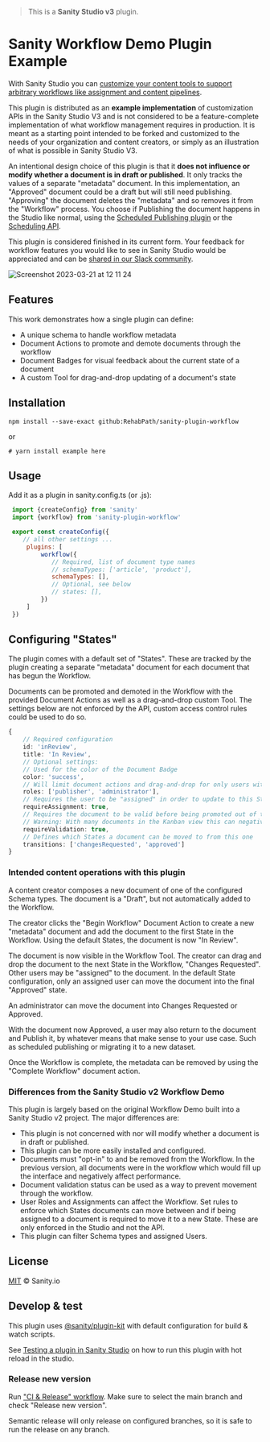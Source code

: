 > This is a **Sanity Studio v3** plugin.

# Sanity Workflow Demo Plugin Example

With Sanity Studio you can [customize your content tools to support arbitrary workflows like assignment and content pipelines](https://www.sanity.io/docs/custom-workflows).

This plugin is distributed as an **example implementation** of customization APIs in the Sanity Studio V3 and is not considered to be a feature-complete implementation of what workflow management requires in production. It is meant as a starting point intended to be forked and customized to the needs of your organization and content creators, or simply as an illustration of what is possible in Sanity Studio V3.

An intentional design choice of this plugin is that it **does not influence or modify whether a document is in draft or published**. It only tracks the values of a separate "metadata" document. In this implementation, an "Approved" document could be a draft but will still need publishing. "Approving" the document deletes the "metadata" and so removes it from the "Workflow" process. You choose if Publishing the document happens in the Studio like normal, using the [Scheduled Publishing plugin](https://www.sanity.io/plugins/scheduled-publishing) or the [Scheduling API](https://www.sanity.io/docs/scheduling-api#fa3bb95f83ed).

This plugin is considered finished in its current form. Your feedback for workflow features you would like to see in Sanity Studio would be appreciated and can be [shared in our Slack community](https://slack.sanity.io/).

![Screenshot 2023-03-21 at 12 11 24](https://user-images.githubusercontent.com/9684022/226602179-5bd3d91a-9c27-431e-be18-3c70f06c6ccb.png)

## Features

This work demonstrates how a single plugin can define:

- A unique schema to handle workflow metadata
- Document Actions to promote and demote documents through the workflow
- Document Badges for visual feedback about the current state of a document
- A custom Tool for drag-and-drop updating of a document's state

## Installation

```
npm install --save-exact github:RehabPath/sanity-plugin-workflow
```

or

```
# yarn install example here
```

## Usage

Add it as a plugin in sanity.config.ts (or .js):

```js
 import {createConfig} from 'sanity'
 import {workflow} from 'sanity-plugin-workflow'

 export const createConfig({
    // all other settings ...
     plugins: [
         workflow({
            // Required, list of document type names
            // schemaTypes: ['article', 'product'],
            schemaTypes: [],
            // Optional, see below
            // states: [],
         })
     ]
 })
```

## Configuring "States"

The plugin comes with a default set of "States". These are tracked by the plugin creating a separate "metadata" document for each document that has begun the Workflow.

Documents can be promoted and demoted in the Workflow with the provided Document Actions as well as a drag-and-drop custom Tool. The settings below are not enforced by the API, custom access control rules could be used to do so.

```ts
{
    // Required configuration
    id: 'inReview',
    title: 'In Review',
    // Optional settings:
    // Used for the color of the Document Badge
    color: 'success',
    // Will limit document actions and drag-and-drop for only users with these Role
    roles: ['publisher', 'administrator'],
    // Requires the user to be "assigned" in order to update to this State
    requireAssignment: true,
    // Requires the document to be valid before being promoted out of this State
    // Warning: With many documents in the Kanban view this can negatively impact performance
    requireValidation: true,
    // Defines which States a document can be moved to from this one
    transitions: ['changesRequested', 'approved']
}
```

### Intended content operations with this plugin

A content creator composes a new document of one of the configured Schema types. The document is a "Draft", but not automatically added to the Workflow.

The creator clicks the "Begin Workflow" Document Action to create a new "metadata" document and add the document to the first State in the Workflow. Using the default States, the document is now "In Review".

The document is now visible in the Workflow Tool. The creator can drag and drop the document to the next State in the Workflow, "Changes Requested". Other users may be "assigned" to the document. In the default State configuration, only an assigned user can move the document into the final "Approved" state.

An administrator can move the document into Changes Requested or Approved.

With the document now Approved, a user may also return to the document and Publish it, by whatever means that make sense to your use case. Such as scheduled publishing or migrating it to a new dataset.

Once the Workflow is complete, the metadata can be removed by using the "Complete Workflow" document action.

### Differences from the Sanity Studio v2 Workflow Demo

This plugin is largely based on the original Workflow Demo built into a Sanity Studio v2 project. The major differences are:

- This plugin is not concerned with nor will modify whether a document is in draft or published.
- This plugin can be more easily installed and configured.
- Documents must "opt-in" to and be removed from the Workflow. In the previous version, all documents were in the workflow which would fill up the interface and negatively affect performance.
- Document validation status can be used as a way to prevent movement through the workflow.
- User Roles and Assignments can affect the Workflow. Set rules to enforce which States documents can move between and if being assigned to a document is required to move it to a new State. These are only enforced in the Studio and not the API.
- This plugin can filter Schema types and assigned Users.

## License

[MIT](LICENSE) © Sanity.io

## Develop & test

This plugin uses [@sanity/plugin-kit](https://github.com/sanity-io/plugin-kit)
with default configuration for build & watch scripts.

See [Testing a plugin in Sanity Studio](https://github.com/sanity-io/plugin-kit#testing-a-plugin-in-sanity-studio)
on how to run this plugin with hot reload in the studio.

### Release new version

Run ["CI & Release" workflow](https://github.com/sanity-io/sanity-plugin-workflow/actions/workflows/main.yml).
Make sure to select the main branch and check "Release new version".

Semantic release will only release on configured branches, so it is safe to run the release on any branch.
